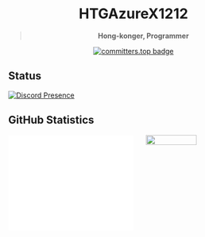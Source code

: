 <div align="center">
<h1>HTGAzureX1212</h1>

<blockquote><strong>Hong-konger, Programmer</strong></blockquote>

[![committers.top badge](https://user-badge.committers.top/hong_kong/HTG-YT.svg)](https://user-badge.committers.top/hong_kong/HTG-YT)

</div>

## Status

[![Discord Presence](https://lanyard.cnrad.dev/api/408576714243833867)](https://discord.com/users/408576714243833867)

## GitHub Statistics

<img width="50%" align="left" src="/github-metrics.svg" alt="Metrics">
<img width="45%" height="45%" align="right" src="https://github-readme-stats.vercel.app/api?username=HTGAzureX1212&show_icons=true&hide_border=true&count_private=true&theme=github_dark&include_all_commits=true" />

